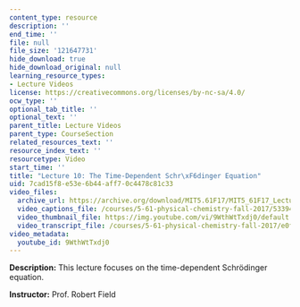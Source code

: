 ```yaml
---
content_type: resource
description: ''
end_time: ''
file: null
file_size: '121647731'
hide_download: true
hide_download_original: null
learning_resource_types:
- Lecture Videos
license: https://creativecommons.org/licenses/by-nc-sa/4.0/
ocw_type: ''
optional_tab_title: ''
optional_text: ''
parent_title: Lecture Videos
parent_type: CourseSection
related_resources_text: ''
resource_index_text: ''
resourcetype: Video
start_time: ''
title: "Lecture 10: The Time-Dependent Schr\xF6dinger Equation"
uid: 7cad15f8-e53e-6b44-aff7-0c4478c81c33
video_files:
  archive_url: https://archive.org/download/MIT5.61F17/MIT5_61F17_Lecture_10_300k.mp4
  video_captions_file: /courses/5-61-physical-chemistry-fall-2017/533947eb3e1f52c58c9b73c81da81776_9WthWtTxdj0.vtt
  video_thumbnail_file: https://img.youtube.com/vi/9WthWtTxdj0/default.jpg
  video_transcript_file: /courses/5-61-physical-chemistry-fall-2017/e0fda3cd01c649bed746b79732ee2bff_9WthWtTxdj0.pdf
video_metadata:
  youtube_id: 9WthWtTxdj0
---
```


**Description:** This lecture focuses on the time-dependent Schrödinger equation.

**Instructor:** Prof. Robert Field


